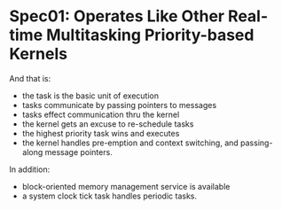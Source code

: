 # Spec01: Operates Like Other Real-time Multitasking Priority-based Kernels

And that is:

* the task is the basic unit of execution
* tasks communicate by passing pointers to messages
* tasks effect communication thru the kernel
* the kernel gets an excuse to re-schedule tasks
* the highest priority task wins and executes
* the kernel handles pre-emption and context switching, and passing-along message pointers.

In addition:

* block-oriented memory management service is available
* a system clock tick task handles periodic tasks.
